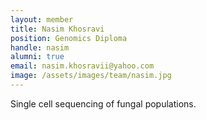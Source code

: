 ```yaml
---
layout: member
title: Nasim Khosravi
position: Genomics Diploma
handle: nasim
alumni: true
email: nasim.khosravii@yahoo.com
image: /assets/images/team/nasim.jpg
---
```



Single cell sequencing of fungal populations.

